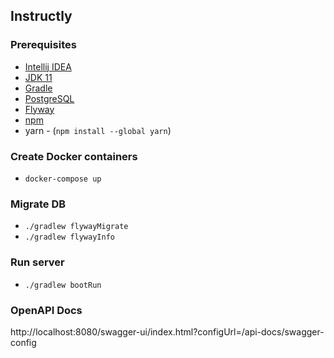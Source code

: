 ## Instructly

### Prerequisites

- [Intellij IDEA](https://www.jetbrains.com/idea/download/)
- [JDK 11](https://adoptopenjdk.net/installation.html)
- [Gradle](https://gradle.org/install/)
- [PostgreSQL](https://www.postgresql.org/download/windows/)
- [Flyway](https://flywaydb.org/documentation/usage/commandline/#download-and-installation)
- [npm](https://www.npmjs.com/get-npm)
- yarn - (`npm install --global yarn`)

### Create Docker containers
- `docker-compose up`

### Migrate DB

- `./gradlew flywayMigrate`
- `./gradlew flywayInfo`

### Run server

- `./gradlew bootRun`

### OpenAPI Docs

http://localhost:8080/swagger-ui/index.html?configUrl=/api-docs/swagger-config
